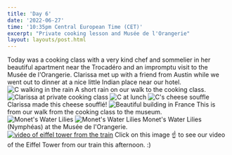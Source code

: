 ```yaml
---
title: 'Day 6'
date: '2022-06-27'
time: '10:35pm Central European Time (CET)'
excerpt: "Private cooking lesson and Musée de l'Orangerie"
layout: layouts/post.html
---
```


Today was a cooking class with a very kind chef and sommelier in her beautiful apartment near the Trocadéro and an impromptu visit to the Musée de l'Orangerie. Clarissa met up with a friend from Austin while we went out to dinner at a nice little Indian place near our hotel.
![C walking in the rain](/images/Day-6/c-rain.jpeg)
A short rain on our walk to the cooking class.
![Clarissa at private cooking class](/images/Day-6/c-cooking.jpeg)
![C at lunch](/images/Day-6/c-lunch.jpeg)
![C's cheese souffle](/images/Day-6/cheese-soufffle.jpeg)
Clarissa made this cheese soufflé!
![Beautiful building in France](/images/Day-6/eli-view.jpeg)
This is from our walk from the cooking class to the museum.
![Monet's Water Lilies](/images/Day-6/water-lilies-close.jpeg)
![Monet's Water Lilies](/images/Day-6/water-lily.jpeg)
Monet's Water Lilies (Nymphéas) at the Musée de l'Orangerie.
[![video of eiffel tower from the train](/images/Day-6/eiffle-video.jpg)](https://youtube.com/shorts/Nf0v8c77qoI)
Click on this image ☝️ to see our video of the Eiffel Tower from our train this afternoon. :)
